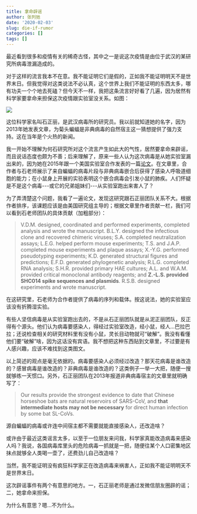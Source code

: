 ```yaml
---
title: 拿命辟谣
author: 张列弛
date: '2020-02-03'
slug: die-if-rumor
categories: []
tags: []
---
```

最近看到很多和疫情有关的稀奇古怪，其中之一是说这次疫情是由位于武汉的某研究所病毒泄漏造成的。   

对于这样的流言我本不在意。我不能证明它们是假的，正如我不能证明明天不是世界末日。但我觉得对这类说法不必认真，这个世界上我们不能证明的东西太多，哪有功夫一个个地去死磕？但今天不一样，我把这条流言好好看了几遍，因为居然有科学家要拿命来担保这次疫情跟实验室没关系。如图：

![](http://news.sciencenet.cn/upload/news/images/2020/2/202022166505980.jpg)

这位科学家名叫石正丽，是武汉病毒所的研究员。我以前就知道她的名字，因为2013年她发表文章，为菊头蝙蝠是非典病毒的自然宿主这一猜想提供了强力支持。这在当年是个火热的新闻。   

我一开始不理解为何石研究所对这个流言产生如此大的气性，居然要拿命来辟谣，而且说话态度也颇为不善；后来理解了，原来一些人认为这次病毒是从她实验室漏出来的，因为她在2015年跟一个美国实验室合作发表的一篇[论文](https://www.nature.com/articles/nm.3985)。在文章里，合作者与石老师展示了来自蝙蝠的病毒片段与非典病毒嵌合后获得了感染人呼吸道细胞的能力；在小鼠身上开展的实验表明这个嵌合病毒会引发小鼠的肺疾。人们怀疑是不是这个病毒---或它的兄弟姐妹们---从实验室跑出来害人了？      

为了弄清楚这个问题，我看了一遍论文，发现这研究跟石正丽团队关系不大。根据作者排序，该课题应该是由美国研究组主导的；根据文章里作者贡献一栏，我们可以看到石老师团队的具体贡献（加粗部分）：

> V.D.M. designed, coordinated and performed experiments, completed analysis and wrote the manuscript. B.L.Y. designed the infectious clone and recovered chimeric viruses; S.A. completed neutralization assays; L.E.G. helped perform mouse experiments; T.S. and J.A.P. completed mouse experiments and plaque assays; X.-Y.G. performed pseudotyping experiments; K.D. generated structural figures and predictions; E.F.D. generated phylogenetic analysis; R.L.G. completed RNA analysis; S.H.R. provided primary HAE cultures; A.L. and W.A.M. provided critical monoclonal antibody reagents; and **Z.-L.S. provided SHC014 spike sequences and plasmids**. R.S.B. designed experiments and wrote manuscript.  

在这研究里，石老师为合作者提供了病毒的序列和载体。按这说法，她的实验室应该没有折腾湿实验。   

有些人坚信病毒是从实验室跑出去的，不是从石正丽团队就是从泥正丽团队，反正得有个源头。他们认为病毒要感染人，得经过实验室改造，经小鼠，经人...巴拉巴拉；还说检查相关的研究材料里有没有小鼠，灵长目动物就可“破解”。我没有看懂他们要“破解”啥，因为这话没有宾语。我不想把这种东西贴到文章里，不过要是有人感兴趣，应该不难找到这类图文。   

以上简述的观点是毫无依据的。病毒要感染人必须经过改造？那天花病毒是谁改造的？感冒病毒是谁改造的？非典病毒是谁改造的？这类例子一举一大把，随便一搜就够练一天惯口。另外，石正丽团队在2013年报道非典病毒宿主的文章里就明确写了： 

> Our results provide the strongest evidence to date that Chinese horseshoe bats are natural reservoirs of SARS-CoV, and **that intermediate hosts may not be necessary** for direct human infection by some bat SL-CoVs.    

源自蝙蝠的病毒或许连中间宿主都不需要就能直接感染人，还改造啥？   

或许由于最近这类谣言太多，以至于一位朋友来问我，科学家真能改造病毒来感染人吗？我说，各国病毒库里头的危险病毒一抓就是一把，随便往某个人口密集地区抹点就够全人类喝一壶了，还费劲儿自己改造啥？   

当然，我不能证明没有疯狂科学家正在改造病毒来祸害人，正如我不能证明明天不是世界末日。   

这次辟谣事件有两个有意思的地方。一，石正丽老师是通过发微信朋友圈辟的谣；二，她拿命来担保。   

为什么有意思？嗯...不为什么。

